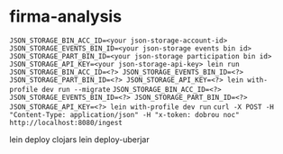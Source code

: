 # firma-analysis
`JSON_STORAGE_BIN_ACC_ID=<your json-storage-account-id> JSON_STORAGE_EVENTS_BIN_ID=<your json-storage events bin id> JSON_STORAGE_PART_BIN_ID=<your json-storage participation bin id> JSON_STORAGE_API_KEY=<your json-storage-api-key> lein run`
`JSON_STORAGE_BIN_ACC_ID=<?> JSON_STORAGE_EVENTS_BIN_ID=<?> JSON_STORAGE_PART_BIN_ID=<?> JSON_STORAGE_API_KEY=<?> lein with-profile dev run --migrate`
`JSON_STORAGE_BIN_ACC_ID=<?> JSON_STORAGE_EVENTS_BIN_ID=<?> JSON_STORAGE_PART_BIN_ID=<?> JSON_STORAGE_API_KEY=<?> lein with-profile dev run`
`curl -X POST -H "Content-Type: application/json" -H "x-token: dobrou noc" http://localhost:8080/ingest`


lein deploy clojars
lein deploy-uberjar
